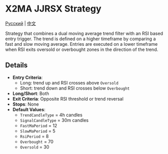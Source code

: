 # X2MA JJRSX Strategy
[Русский](README_ru.md) | [中文](README_cn.md)

Strategy that combines a dual moving average trend filter with an RSI based entry trigger.
The trend is defined on a higher timeframe by comparing a fast and slow moving average.
Entries are executed on a lower timeframe when RSI exits oversold or overbought zones in the direction of the trend.

## Details

- **Entry Criteria**:
  - Long: trend up and RSI crosses above `Oversold`
  - Short: trend down and RSI crosses below `Overbought`
- **Long/Short**: Both
- **Exit Criteria**: Opposite RSI threshold or trend reversal
- **Stops**: None
- **Default Values**:
  - `TrendCandleType` = 4h candles
  - `SignalCandleType` = 30m candles
  - `FastMaPeriod` = 12
  - `SlowMaPeriod` = 5
  - `RsiPeriod` = 8
  - `Overbought` = 70
  - `Oversold` = 30

